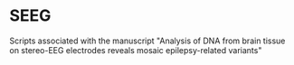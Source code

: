 # SEEG
Scripts associated with the manuscript "Analysis of DNA from brain tissue on stereo-EEG electrodes reveals mosaic epilepsy-related variants"
